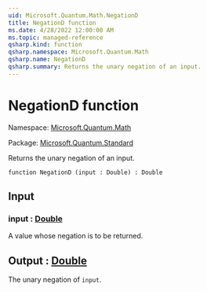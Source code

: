 ```yaml
---
uid: Microsoft.Quantum.Math.NegationD
title: NegationD function
ms.date: 4/28/2022 12:00:00 AM
ms.topic: managed-reference
qsharp.kind: function
qsharp.namespace: Microsoft.Quantum.Math
qsharp.name: NegationD
qsharp.summary: Returns the unary negation of an input.
---
```


# NegationD function

Namespace: [Microsoft.Quantum.Math](xref:Microsoft.Quantum.Math)

Package: [Microsoft.Quantum.Standard](https://nuget.org/packages/Microsoft.Quantum.Standard)


Returns the unary negation of an input.

```qsharp
function NegationD (input : Double) : Double
```


## Input

### input : [Double](xref:microsoft.quantum.qsharp.valueliterals#double-literals)

A value whose negation is to be returned.



## Output : [Double](xref:microsoft.quantum.qsharp.valueliterals#double-literals)

The unary negation of `input`.